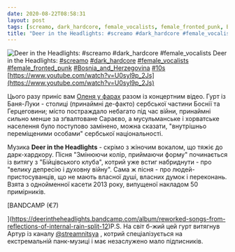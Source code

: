 ```yaml
---
date: 2020-08-22T08:58:31
layout: post
tags: [screamo, dark_hardcore, female_vocalists, female_fronted_punk, Bosnia_and_Herzegovina, 10s]
title: "Deer in the Headlights: #screamo #dark_hardcore #female_vocalists"
---
```

![Deer in the Headlights: #screamo #dark_hardcore #female_vocalists](https://i.ytimg.com/vi/U0syl9p_2Js/maxresdefault.jpg)
Deer in the Headlights: [#screamo](/tags/#screamo) [#dark_hardcore](/tags/#dark_hardcore) [#female_vocalists](/tags/#female_vocalists) [#female_fronted_punk](/tags/#female_fronted_punk) [#Bosnia_and_Herzegovina](/tags/#Bosnia_and_Herzegovina) [#10s](/tags/#10s) [https://www.youtube.com/watch?v=U0syl9p_2Js](https://www.youtube.com/watch?v=U0syl9p_2Js)

Цього разу приніс вам [Оленя у фарах](/2020-04-02-deer-in-the-headlights--screamo-female-vocalists) разом із концертним відео. Гурт із Баня-Луки - столиці (принаймні де-факто) сербської частини Боснії та Герцеговини; місто постраждало небагато під час війни, принаймні сильно менше за зґвалтоване Сараєво, а мусульманське і хорватське населення було поступово замінено, можна сказати, &quot;внутрішньо переміщеними особами&quot; сербської національності.

Музика **Deer in the Headlights** - скрімо з жіночим вокалом, що тяжіє до дарк-хардкору. Пісня &quot;Змінюючи колір, приймаючи форму&quot; починається із витягу з &quot;Бійцівського клуба&quot;, котрий уже встиг набриднути - про &quot;велику депресію і духовну війну&quot;. Сама ж пісня - про людей-пристосуванців, що не мають власної душі, власних думок і переконань. Взята з однойменної касети 2013 року, випущеної накладом 50 примірників.

[BANDCAMP (€7)

](https://deerintheheadlights.bandcamp.com/album/reworked-songs-from-reflections-of-internal-rain-split-12)P.S. На світ б-жий цей гурт витягнув Артур із каналу [@streamnitsya](https://t.me/streamnitsya) , котрий спеціалізується на екстремальній панк-музиці і має незаслужено мало підписників.